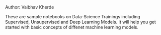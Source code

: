 Author: Vaibhav Kherde

These are sample notebooks on Data-Science Trainings including Supervised, Unsupervised and Deep Learning Models.
It will help you get started with basic concepts of diffenet machine learning models.
